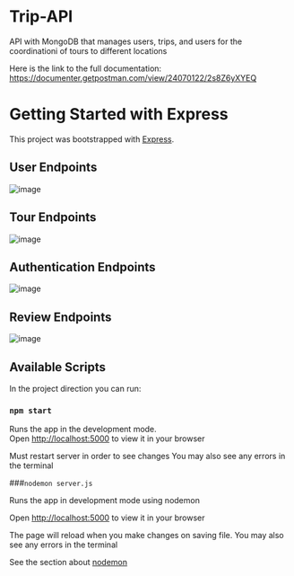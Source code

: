 # Trip-API
API with MongoDB that manages users, trips, and users for the coordinationi of tours to different locations

Here is the link to the full documentation: https://documenter.getpostman.com/view/24070122/2s8Z6yXYEQ

# Getting Started with Express

This project was bootstrapped with [Express](https://github.com/expressjs/express).

## User Endpoints
![image](https://user-images.githubusercontent.com/75647839/229227895-2053d4e9-b051-472a-bab8-bb67bec5d32a.png)

## Tour Endpoints
![image](https://user-images.githubusercontent.com/75647839/229228027-def19eee-e3fb-419a-a838-32dab3fa1c29.png)

## Authentication Endpoints
![image](https://user-images.githubusercontent.com/75647839/229228152-dc357a26-e705-44d2-814f-24355ddf2aec.png)

## Review Endpoints
![image](https://user-images.githubusercontent.com/75647839/229228313-b2cb89d0-763f-4e3e-abaf-fe553897987f.png)


## Available Scripts

In the project direction you can run:

### `npm start`

Runs the app in the development mode.\
Open [http://localhost:5000](http://localhost:5000) to view it in your browser

Must restart server in order to see changes
You may also see any errors in the terminal

###`nodemon server.js`

Runs the app in development mode using nodemon

Open [http://localhost:5000](http://localhost:5000) to view it in your browser

The page will reload when you make changes on saving file.
You may also see any errors in the terminal

See the section about [nodemon](https://github.com/remy/nodemon)
